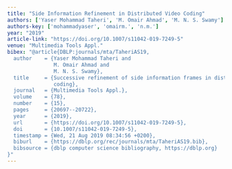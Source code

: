 ```yaml
---
title: "Side Information Refinement in Distributed Video Coding"
authors: ['Yaser Mohammad Taheri', 'M. Omair Ahmad', 'M. N. S. Swamy']
authors-key: ['mohammadyaser', 'omairm.', 'n.m.']
year: "2019"
article-link: "https://doi.org/10.1007/s11042-019-7249-5"
venue: "Multimedia Tools Appl."
bibex: "@article{DBLP:journals/mta/TaheriAS19,
  author    = {Yaser Mohammad Taheri and
               M. Omair Ahmad and
               M. N. S. Swamy},
  title     = {Successive refinement of side information frames in distributed video
               coding},
  journal   = {Multimedia Tools Appl.},
  volume    = {78},
  number    = {15},
  pages     = {20697--20722},
  year      = {2019},
  url       = {https://doi.org/10.1007/s11042-019-7249-5},
  doi       = {10.1007/s11042-019-7249-5},
  timestamp = {Wed, 21 Aug 2019 08:34:56 +0200},
  biburl    = {https://dblp.org/rec/journals/mta/TaheriAS19.bib},
  bibsource = {dblp computer science bibliography, https://dblp.org}
}"
---
```

